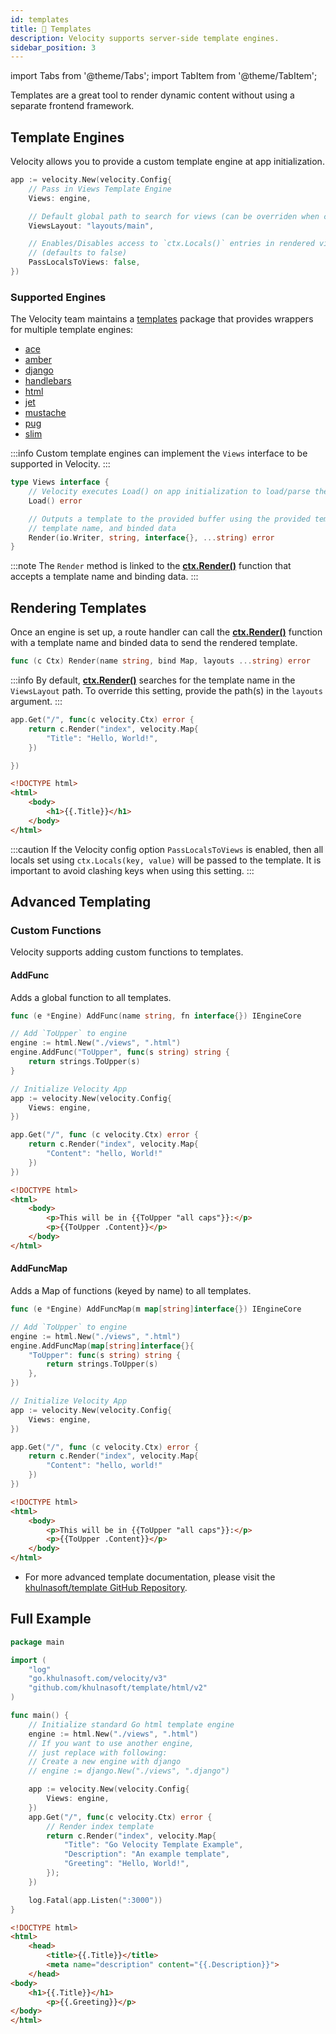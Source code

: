 ```yaml
---
id: templates
title: 📝 Templates
description: Velocity supports server-side template engines.
sidebar_position: 3
---
```


import Tabs from '@theme/Tabs';
import TabItem from '@theme/TabItem';

Templates are a great tool to render dynamic content without using a separate frontend framework.

## Template Engines

Velocity allows you to provide a custom template engine at app initialization.

```go
app := velocity.New(velocity.Config{
    // Pass in Views Template Engine
    Views: engine,

    // Default global path to search for views (can be overriden when calling Render())
    ViewsLayout: "layouts/main",

    // Enables/Disables access to `ctx.Locals()` entries in rendered views
    // (defaults to false)
    PassLocalsToViews: false,
})
```

### Supported Engines

The Velocity team maintains a [templates](https://docs.khulnasoft.io/template) package that provides wrappers for multiple template engines:

* [ace](https://docs.khulnasoft.io/template/ace/)
* [amber](https://docs.khulnasoft.io/template/amber/)
* [django](https://docs.khulnasoft.io/template/django/)
* [handlebars](https://docs.khulnasoft.io/template/handlebars)
* [html](https://docs.khulnasoft.io/template/html)
* [jet](https://docs.khulnasoft.io/template/jet)
* [mustache](https://docs.khulnasoft.io/template/mustache)
* [pug](https://docs.khulnasoft.io/template/pug)
* [slim](https://docs.khulnasoft.io/template/slim)

:::info
Custom template engines can implement the `Views` interface to be supported in Velocity.
:::

```go title="Views interface"
type Views interface {
    // Velocity executes Load() on app initialization to load/parse the templates
    Load() error

    // Outputs a template to the provided buffer using the provided template,
    // template name, and binded data
    Render(io.Writer, string, interface{}, ...string) error
}
```

:::note
The `Render` method is linked to the [**ctx.Render\(\)**](../api/ctx.md#render) function that accepts a template name and binding data.
:::

## Rendering Templates

Once an engine is set up, a route handler can call the [**ctx.Render\(\)**](../api/ctx.md#render) function with a template name and binded data to send the rendered template.

```go title="Signature"
func (c Ctx) Render(name string, bind Map, layouts ...string) error
```

:::info
By default, [**ctx.Render\(\)**](../api/ctx.md#render) searches for the template name in the `ViewsLayout` path. To override this setting, provide the path(s) in the `layouts` argument.
:::

<Tabs>
<TabItem value="example" label="Example">

```go
app.Get("/", func(c velocity.Ctx) error {
    return c.Render("index", velocity.Map{
        "Title": "Hello, World!",
    })

})
```

</TabItem>

<TabItem value="index" label="layouts/index.html">

```html
<!DOCTYPE html>
<html>
    <body>
        <h1>{{.Title}}</h1>
    </body>
</html>
```

</TabItem>

</Tabs>

:::caution
If the Velocity config option `PassLocalsToViews` is enabled, then all locals set using `ctx.Locals(key, value)` will be passed to the template. It is important to avoid clashing keys when using this setting.
:::

## Advanced Templating

### Custom Functions

Velocity supports adding custom functions to templates.

#### AddFunc

Adds a global function to all templates.

```go title="Signature"
func (e *Engine) AddFunc(name string, fn interface{}) IEngineCore
```

<Tabs>
<TabItem value="add-func-example" label="AddFunc Example">

```go
// Add `ToUpper` to engine
engine := html.New("./views", ".html")
engine.AddFunc("ToUpper", func(s string) string {
    return strings.ToUpper(s)
}

// Initialize Velocity App
app := velocity.New(velocity.Config{
    Views: engine,
})

app.Get("/", func (c velocity.Ctx) error {
    return c.Render("index", velocity.Map{
        "Content": "hello, World!"
    })
})
```

</TabItem>
<TabItem value="add-func-template" label="views/index.html">

```html
<!DOCTYPE html>
<html>
    <body>
        <p>This will be in {{ToUpper "all caps"}}:</p>
        <p>{{ToUpper .Content}}</p>
    </body>
</html>
```

</TabItem>
</Tabs>

#### AddFuncMap

Adds a Map of functions (keyed by name) to all templates.

```go title="Signature"
func (e *Engine) AddFuncMap(m map[string]interface{}) IEngineCore
```

<Tabs>
<TabItem value="add-func-map-example" label="AddFuncMap Example">

```go
// Add `ToUpper` to engine
engine := html.New("./views", ".html")
engine.AddFuncMap(map[string]interface{}{
    "ToUpper": func(s string) string {
        return strings.ToUpper(s)
    },
})

// Initialize Velocity App
app := velocity.New(velocity.Config{
    Views: engine,
})

app.Get("/", func (c velocity.Ctx) error {
    return c.Render("index", velocity.Map{
        "Content": "hello, world!"
    })
})
```

</TabItem>
<TabItem value="add-func-map-template" label="views/index.html">

```html
<!DOCTYPE html>
<html>
    <body>
        <p>This will be in {{ToUpper "all caps"}}:</p>
        <p>{{ToUpper .Content}}</p>
    </body>
</html>
```

</TabItem>
</Tabs>

* For more advanced template documentation, please visit the [khulnasoft/template GitHub Repository](https://github.com/khulnasoft/template).

## Full Example

<Tabs>
<TabItem value="example" label="Example">

```go
package main

import (
    "log"
    "go.khulnasoft.com/velocity/v3"
    "github.com/khulnasoft/template/html/v2"
)

func main() {
    // Initialize standard Go html template engine
    engine := html.New("./views", ".html")
    // If you want to use another engine,
    // just replace with following:
    // Create a new engine with django
    // engine := django.New("./views", ".django")

    app := velocity.New(velocity.Config{
        Views: engine,
    })
    app.Get("/", func(c velocity.Ctx) error {
        // Render index template
        return c.Render("index", velocity.Map{
            "Title": "Go Velocity Template Example",
            "Description": "An example template",
            "Greeting": "Hello, World!",
        });
    })

    log.Fatal(app.Listen(":3000"))
}
```

</TabItem>
<TabItem value="index" label="views/index.html">

```html
<!DOCTYPE html>
<html>
    <head>
        <title>{{.Title}}</title>
        <meta name="description" content="{{.Description}}">
    </head>
<body>
    <h1>{{.Title}}</h1>
        <p>{{.Greeting}}</p>
</body>
</html>
```

</TabItem>
</Tabs>
